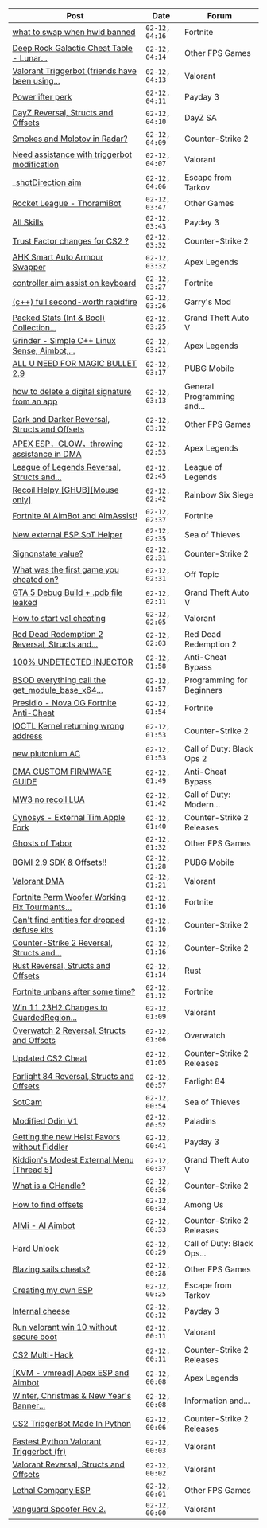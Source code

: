 |Post|Date|Forum|
|----|----|-----|
|[what to swap when hwid banned](https://www.unknowncheats.me/forum/fortnite/607861-swap-hwid-banned.html)|`02-12, 04:16`|Fortnite|
|[Deep Rock Galactic Cheat Table - Lunar...](https://www.unknowncheats.me/forum/other-fps-games/487947-deep-rock-galactic-cheat-table-lunar-update-2022-a.html)|`02-12, 04:14`|Other FPS Games|
|[Valorant Triggerbot (friends have been using...](https://www.unknowncheats.me/forum/valorant/612341-valorant-triggerbot-friends-using.html)|`02-12, 04:13`|Valorant|
|[Powerlifter perk](https://www.unknowncheats.me/forum/payday-3-a/613360-powerlifter-perk.html)|`02-12, 04:11`|Payday 3|
|[DayZ Reversal, Structs and Offsets](https://www.unknowncheats.me/forum/dayz-sa/104269-dayz-reversal-structs-offsets.html)|`02-12, 04:10`|DayZ SA|
|[Smokes and Molotov in Radar?](https://www.unknowncheats.me/forum/counter-strike-2-a/607885-smokes-molotov-radar.html)|`02-12, 04:09`|Counter-Strike 2|
|[Need assistance with triggerbot modification](https://www.unknowncheats.me/forum/valorant/613159-assistance-triggerbot-modification.html)|`02-12, 04:07`|Valorant|
|[_shotDirection aim](https://www.unknowncheats.me/forum/escape-from-tarkov/612904-_shotdirection-aim.html)|`02-12, 04:06`|Escape from Tarkov|
|[Rocket League - ThoramiBot](https://www.unknowncheats.me/forum/other-games/593885-rocket-league-thoramibot.html)|`02-12, 03:47`|Other Games|
|[All Skills](https://www.unknowncheats.me/forum/payday-3-a/613276-skills.html)|`02-12, 03:43`|Payday 3|
|[Trust Factor changes for CS2 ?](https://www.unknowncheats.me/forum/counter-strike-2-a/613341-trust-factor-changes-cs2.html)|`02-12, 03:32`|Counter-Strike 2|
|[AHK Smart Auto Armour Swapper](https://www.unknowncheats.me/forum/apex-legends/612842-ahk-smart-auto-armour-swapper.html)|`02-12, 03:32`|Apex Legends|
|[controller aim assist on keyboard](https://www.unknowncheats.me/forum/fortnite/610609-controller-aim-assist-keyboard.html)|`02-12, 03:27`|Fortnite|
|[(c++) full second-worth rapidfire](https://www.unknowncheats.me/forum/garry-s-mod/560943-worth-rapidfire.html)|`02-12, 03:26`|Garry's Mod|
|[Packed Stats (Int & Bool) Collection...](https://www.unknowncheats.me/forum/grand-theft-auto-v/578963-packed-stats-int-bool-collection-thread.html)|`02-12, 03:25`|Grand Theft Auto V|
|[Grinder - Simple C++ Linux Sense, Aimbot,...](https://www.unknowncheats.me/forum/apex-legends/605888-grinder-simple-linux-sense-aimbot-triggerbot.html)|`02-12, 03:21`|Apex Legends|
|[ALL U NEED FOR MAGIC BULLET 2.9](https://www.unknowncheats.me/forum/pubg-mobile/610421-magic-bullet-2-9-a.html)|`02-12, 03:17`|PUBG Mobile|
|[how to delete a digital signature from an app](https://www.unknowncheats.me/forum/general-programming-and-reversing/613104-delete-digital-signature-app.html)|`02-12, 03:13`|General Programming and...|
|[Dark and Darker Reversal, Structs and Offsets](https://www.unknowncheats.me/forum/other-fps-games/562724-dark-darker-reversal-structs-offsets.html)|`02-12, 03:12`|Other FPS Games|
|[APEX ESP，GLOW，throwing assistance in DMA](https://www.unknowncheats.me/forum/apex-legends/610936-apex-esp-glow-throwing-assistance-dma.html)|`02-12, 02:53`|Apex Legends|
|[League of Legends Reversal, Structs and...](https://www.unknowncheats.me/forum/league-of-legends/310587-league-legends-reversal-structs-offsets.html)|`02-12, 02:45`|League of Legends|
|[Recoil Helpy \[GHUB\]\[Mouse only\]](https://www.unknowncheats.me/forum/rainbow-six-siege/610096-recoil-helpy-ghub-mouse.html)|`02-12, 02:42`|Rainbow Six Siege|
|[Fortnite AI AimBot and AimAssist!](https://www.unknowncheats.me/forum/fortnite/612707-fortnite-ai-aimbot-aimassist.html)|`02-12, 02:37`|Fortnite|
|[New external ESP SoT Helper](https://www.unknowncheats.me/forum/sea-of-thieves/581265-external-esp-sot-helper.html)|`02-12, 02:35`|Sea of Thieves|
|[Signonstate value?](https://www.unknowncheats.me/forum/counter-strike-2-a/613353-signonstate-value.html)|`02-12, 02:31`|Counter-Strike 2|
|[What was the first game you cheated on?](https://www.unknowncheats.me/forum/off-topic/328889-game-cheated.html)|`02-12, 02:31`|Off Topic|
|[GTA 5 Debug Build + .pdb file leaked](https://www.unknowncheats.me/forum/grand-theft-auto-v/611945-gta-5-debug-build-pdb-file-leaked.html)|`02-12, 02:11`|Grand Theft Auto V|
|[How to start val cheating](https://www.unknowncheats.me/forum/valorant/613252-start-val-cheating.html)|`02-12, 02:05`|Valorant|
|[Red Dead Redemption 2 Reversal, Structs and...](https://www.unknowncheats.me/forum/red-dead-redemption-2-a/361550-red-dead-redemption-2-reversal-structs-offsets.html)|`02-12, 02:03`|Red Dead Redemption 2|
|[100% UNDETECTED INJECTOR](https://www.unknowncheats.me/forum/anti-cheat-bypass/508347-100-undetected-injector.html)|`02-12, 01:58`|Anti-Cheat Bypass|
|[BSOD everything call the get_module_base_x64...](https://www.unknowncheats.me/forum/programming-for-beginners/613197-bsod-call-get_module_base_x64-kernel.html)|`02-12, 01:57`|Programming for Beginners|
|[Presidio - Nova OG Fortnite Anti-Cheat](https://www.unknowncheats.me/forum/fortnite/612867-presidio-nova-og-fortnite-anti-cheat.html)|`02-12, 01:54`|Fortnite|
|[IOCTL Kernel returning wrong address](https://www.unknowncheats.me/forum/counter-strike-2-a/613280-ioctl-kernel-returning-wrong-address.html)|`02-12, 01:53`|Counter-Strike 2|
|[new plutonium AC](https://www.unknowncheats.me/forum/call-of-duty-black-ops-2-a/611860-plutonium-ac.html)|`02-12, 01:53`|Call of Duty: Black Ops 2|
|[DMA CUSTOM FIRMWARE GUIDE](https://www.unknowncheats.me/forum/anti-cheat-bypass/613135-dma-custom-firmware-guide.html)|`02-12, 01:49`|Anti-Cheat Bypass|
|[MW3 no recoil LUA](https://www.unknowncheats.me/forum/call-of-duty-modern-warfare-iii/613247-mw3-recoil-lua.html)|`02-12, 01:42`|Call of Duty: Modern...|
|[Cynosys - External Tim Apple Fork](https://www.unknowncheats.me/forum/counter-strike-2-releases/610963-cynosys-external-tim-apple-fork.html)|`02-12, 01:40`|Counter-Strike 2 Releases|
|[Ghosts of Tabor](https://www.unknowncheats.me/forum/other-fps-games/574607-ghosts-tabor.html)|`02-12, 01:32`|Other FPS Games|
|[BGMI 2.9 SDK & Offsets!!](https://www.unknowncheats.me/forum/pubg-mobile/613285-bgmi-2-9-sdk-offsets.html)|`02-12, 01:28`|PUBG Mobile|
|[Valorant DMA](https://www.unknowncheats.me/forum/valorant/424639-valorant-dma.html)|`02-12, 01:21`|Valorant|
|[Fortnite Perm Woofer Working Fix Tourmants...](https://www.unknowncheats.me/forum/fortnite/603652-fortnite-perm-woofer-fix-tourmants-kick.html)|`02-12, 01:16`|Fortnite|
|[Can't find entities for dropped defuse kits](https://www.unknowncheats.me/forum/counter-strike-2-a/613310-cant-entities-dropped-defuse-kits.html)|`02-12, 01:16`|Counter-Strike 2|
|[Counter-Strike 2 Reversal, Structs and...](https://www.unknowncheats.me/forum/counter-strike-2-a/576077-counter-strike-2-reversal-structs-offsets.html)|`02-12, 01:16`|Counter-Strike 2|
|[Rust Reversal, Structs and Offsets](https://www.unknowncheats.me/forum/rust/164256-rust-reversal-structs-offsets.html)|`02-12, 01:14`|Rust|
|[Fortnite unbans after some time?](https://www.unknowncheats.me/forum/fortnite/612869-fortnite-unbans-time.html)|`02-12, 01:12`|Fortnite|
|[Win 11 23H2 Changes to GuardedRegion...](https://www.unknowncheats.me/forum/valorant/613331-win-11-23h2-changes-guardedregion-breaking-change.html)|`02-12, 01:09`|Valorant|
|[Overwatch 2 Reversal, Structs and Offsets](https://www.unknowncheats.me/forum/overwatch/516727-overwatch-2-reversal-structs-offsets.html)|`02-12, 01:06`|Overwatch|
|[Updated CS2 Cheat](https://www.unknowncheats.me/forum/counter-strike-2-releases/611707-updated-cs2-cheat.html)|`02-12, 01:05`|Counter-Strike 2 Releases|
|[Farlight 84 Reversal, Structs and Offsets](https://www.unknowncheats.me/forum/farlight-84-a/580566-farlight-84-reversal-structs-offsets.html)|`02-12, 00:57`|Farlight 84|
|[SotCam](https://www.unknowncheats.me/forum/sea-of-thieves/580178-sotcam.html)|`02-12, 00:54`|Sea of Thieves|
|[Modified Odin V1](https://www.unknowncheats.me/forum/paladins/585919-modified-odin-v1.html)|`02-12, 00:52`|Paladins|
|[Getting the new Heist Favors without Fiddler](https://www.unknowncheats.me/forum/payday-3-a/613352-getting-heist-favors-fiddler.html)|`02-12, 00:41`|Payday 3|
|[Kiddion's Modest External Menu \[Thread 5\]](https://www.unknowncheats.me/forum/grand-theft-auto-v/576854-kiddions-modest-external-menu-thread-5-a.html)|`02-12, 00:37`|Grand Theft Auto V|
|[What is a CHandle?](https://www.unknowncheats.me/forum/counter-strike-2-a/613350-chandle.html)|`02-12, 00:36`|Counter-Strike 2|
|[How to find offsets](https://www.unknowncheats.me/forum/among-us/612623-offsets.html)|`02-12, 00:34`|Among Us|
|[AIMi - AI Aimbot](https://www.unknowncheats.me/forum/counter-strike-2-releases/609872-aimi-ai-aimbot.html)|`02-12, 00:33`|Counter-Strike 2 Releases|
|[Hard Unlock](https://www.unknowncheats.me/forum/call-of-duty-black-ops-cold-war/613030-hard-unlock.html)|`02-12, 00:29`|Call of Duty: Black Ops...|
|[Blazing sails cheats?](https://www.unknowncheats.me/forum/other-fps-games/613349-blazing-sails-cheats.html)|`02-12, 00:28`|Other FPS Games|
|[Creating my own ESP](https://www.unknowncheats.me/forum/escape-from-tarkov/612894-creating-own-esp.html)|`02-12, 00:25`|Escape from Tarkov|
|[Internal cheese](https://www.unknowncheats.me/forum/payday-3-a/611723-internal-cheese.html)|`02-12, 00:12`|Payday 3|
|[Run valorant win 10 without secure boot](https://www.unknowncheats.me/forum/valorant/613188-run-valorant-win-10-secure-boot.html)|`02-12, 00:11`|Valorant|
|[CS2 Multi-Hack](https://www.unknowncheats.me/forum/counter-strike-2-releases/612870-cs2-multi-hack.html)|`02-12, 00:11`|Counter-Strike 2 Releases|
|[\[KVM - vmread\] Apex ESP and Aimbot](https://www.unknowncheats.me/forum/apex-legends/406426-kvm-vmread-apex-esp-aimbot.html)|`02-12, 00:08`|Apex Legends|
|[Winter, Christmas & New Year's Banner...](https://www.unknowncheats.me/forum/information-and-announcements/613295-winter-christmas-banner-contest-2023-winners.html)|`02-12, 00:08`|Information and...|
|[CS2 TriggerBot Made In Python](https://www.unknowncheats.me/forum/counter-strike-2-releases/608773-cs2-triggerbot-python.html)|`02-12, 00:06`|Counter-Strike 2 Releases|
|[Fastest Python Valorant Triggerbot (fr)](https://www.unknowncheats.me/forum/valorant/612762-fastest-python-valorant-triggerbot-fr.html)|`02-12, 00:03`|Valorant|
|[Valorant Reversal, Structs and Offsets](https://www.unknowncheats.me/forum/valorant/385792-valorant-reversal-structs-offsets.html)|`02-12, 00:02`|Valorant|
|[Lethal Company ESP](https://www.unknowncheats.me/forum/other-fps-games/612099-lethal-company-esp.html)|`02-12, 00:01`|Other FPS Games|
|[Vanguard Spoofer Rev 2.](https://www.unknowncheats.me/forum/valorant/612562-vanguard-spoofer-rev-2-a.html)|`02-12, 00:00`|Valorant|
